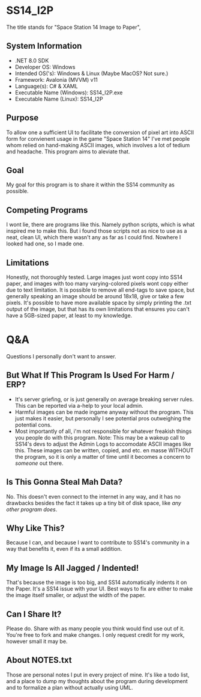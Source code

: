 # SS14_I2P
The title stands for "Space Station 14 Image to Paper",

## System Information
- .NET 8.0 SDK
- Developer OS: Windows
- Intended OS('s): Windows & Linux (Maybe MacOS? Not sure.)
- Framework: Avalonia (MVVM) v11
- Language(s): C# & XAML
- Executable Name (Windows): SS14_I2P.exe
- Executable Name (Linux):   SS14_I2P

## Purpose
To allow one a sufficient UI to facilitate the conversion of pixel art into ASCII form for convienent usage in the game "Space Station 14" I've met people whom relied on hand-making ASCII images, which involves a lot of tedium and headache. This program aims to aleviate that.

## Goal
My goal for this program is to share it within the SS14 community as possible.

## Competing Programs
I wont lie, there are programs like this. Namely python scripts, which is what inspired me to make this. But i found those scripts  not as nice to use as a neat, clean UI, which there wasn't any as far as I could find. Nowhere I looked had one, so I made one. 

## Limitations
Honestly, not thoroughly tested. Large images just wont copy into SS14 paper, and images with too many varying-colored pixels wont copy either due to text limitation. It is possible to remove all end-tags to save space, but generally speaking an image should be around 18x18, give or take a few pixels. It's possible to have more available space by simply printing the .txt output of the image, but that has its own limitations that ensures you can't have a 5GB-sized paper, at least to my knowledge.

# Q&A
Questions I personally don't want to answer.

## But What If This Program Is Used For Harm / ERP?
- It's server griefing, or is just generally on average breaking server rules. This can be reported via a-help to your local admin.
- Harmful images can be made ingame anyway without the program. This just makes it easier, but personally I see potential pros outweighing the potential cons.
- Most importantly of all, i'm not responsible for whatever freakish things you people do with this program.
Note: This may be a wakeup call to SS14's devs to adjust the Admin Logs to accomodate ASCII images like this. These images can be written, copied, and etc. en masse WITHOUT the program, so it is only a matter of time until it becomes a concern to *someone* out there.

## Is This Gonna Steal Mah Data?
No. This doesn't even connect to the internet in any way, and it has no drawbacks besides the fact it takes up a tiny bit of disk space, like *any other program does*.

## Why Like This?
Because I can, and because I want to contribute to SS14's community in a way that benefits it, even if its a small addition.

## My Image Is All Jagged / Indented!
That's because the image is too big, and SS14 automatically indents it on the Paper. It's a SS14 issue with your UI. Best ways to fix are either to make the image itself smaller, or adjust the width of the paper.

## Can I Share It?
Please do. Share with as many people you think would find use out of it. You're free to fork and make changes. I only request credit for my work, however small it may be.

## About NOTES.txt
Those are personal notes I put in every project of mine. It's like a todo list, and a place to dump my thoughts about the program during development and to formalize a plan without actually using UML.

